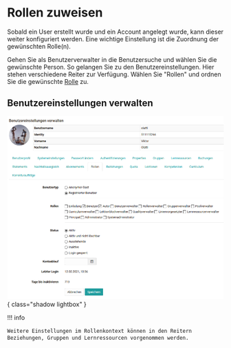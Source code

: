# Rollen zuweisen

Sobald ein User erstellt wurde und ein Account angelegt wurde, kann dieser
weiter konfiguriert werden. Eine wichtige Einstellung ist die Zuordnung der
gewünschten Rolle(n).

Gehen Sie als Benutzerverwalter in die Benutzersuche und wählen Sie die
gewünschte Person. So gelangen Sie zu den Benutzereinstellungen. Hier stehen
verschiedene Reiter zur Verfügung. Wählen Sie "Rollen" und ordnen Sie die
gewünschte [Rolle](../../../manual_user/basic_concepts/Roles_Rights) zu.

## Benutzereinstellungen verwalten

![Rollen-Einstellungen in der Benutzerverwaltung](assets/Benutzereinstellungen_21.png){ class="shadow lightbox" }

!!! info

    Weitere Einstellungen im Rollenkontext können in den Reitern Beziehungen, Gruppen und Lernressourcen vorgenommen werden.
